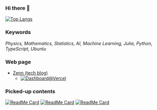 ### Hi there 👋

<!--- [![Hiromu's GitHub stats](https://github-readme-stats.vercel.app/api?username=Hiromu-USHIHARA)](https://github.com/anuraghazra/github-readme-stats) --->
[![Top Langs](https://github-readme-stats.vercel.app/api/top-langs/?username=Hiromu-USHIHARA&hide=css,html,jupyter%20notebook)](https://github.com/anuraghazra/github-readme-stats)

### Keywords
*Physics, Mathematics, Statistics, AI, Machine Learning, Julia, Python, TypeScript, Ubuntu*

### Web page

- [Zenn (tech blog)](https://zenn.dev/hiromu_ushihara)
   - [![Dashboard@Vercel](https://vercelbadge.vercel.app/api/Hiromu-USHIHARA/zenn-dashboard)](https://zenn-dashboard.vercel.app/)


### Picked-up contents

[![ReadMe Card](https://github-readme-stats.vercel.app/api/pin/?username=Hiromu-Ushihara&repo=introMCWF&show_owner=false)](https://github.com/Hiromu-USHIHARA/introMCWF)
[![ReadMe Card](https://github-readme-stats.vercel.app/api/pin/?username=Hiromu-Ushihara&repo=web-monitor&show_owner=false)](https://github.com/Hiromu-USHIHARA/web-monitor)
[![ReadMe Card](https://github-readme-stats.vercel.app/api/pin/?username=Hiromu-Ushihara&repo=ReactBlackJack&show_owner=false)](https://github.com/Hiromu-USHIHARA/ReactBlackJack)
